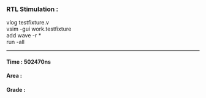### RTL Stimulation :  
vlog testfixture.v  
vsim -gui work.testfixture  
add wave -r *  
run -all  

----------------------------------
#### Time : 502470ns
#### Area : 
#### Grade : 
